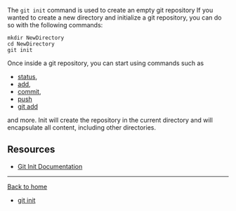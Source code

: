 The `git init` command is used to create an empty git repository
If you wanted to create a new directory and initialize a git repository, you can do so with the following commands:
```
mkdir NewDirectory
cd NewDirectory
git init
```
Once inside a git repository, you can start using commands such as
- [status](./Status.md),
- [add](./Add.md),
- [commit](./Commit.md),
- [push](./Push.md)
- [git add](./Commands/Add.md)

and more.
Init will create the repository in the current directory and will encapsulate all content, including other directories.
## Resources
- [Git Init Documentation](https://git-scm.com/docs/git-init)
---
[Back to home](../README.md)
- [git init](./Commands/Init.md)
